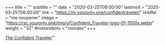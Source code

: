 +++
title = ""
subtitle = ""
date = "2020-03-25T06:00:00"
lastmod = "2020-03-25T06:00:00"
link = "https://im.youronly.one/confidentraveler/"
linkRel = "me noopener"
image = "https://rsc.youronly.one/img/y/Confident_Traveler-logo-01-1500x.webp"
weight = "32"
#metarobots = "noindex"
+++

<a href="https://im.youronly.one/confidentraveler/" rel="me noopener" referrerpolicy="strict-origin-when-cross-origin">The Confident Traveler</a>™
